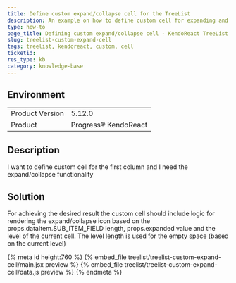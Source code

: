 ```yaml
---
title: Define custom expand/collapse cell for the TreeList
description: An example on how to define custom cell for expanding and collapsing child nodes for the TreeList.
type: how-to
page_title: Defining custom expand/collapse cell - KendoReact TreeList
slug: treelist-custom-expand-cell
tags: treelist, kendoreact, custom, cell
ticketid: 
res_type: kb
category: knowledge-base
---
```


## Environment

<table>
	<tbody>
		<tr>
			<td>Product Version</td>
			<td>5.12.0</td>
		</tr>
		<tr>
			<td>Product</td>
			<td>Progress® KendoReact</td>
		</tr>
	</tbody>
</table>

## Description
I want to define custom cell for the first column and I need the expand/collapse functionality 

## Solution
For achieving the desired result the custom cell should include logic for rendering the expand/collapse icon based on the props.dataItem.SUB_ITEM_FIELD length, props.expanded value and the level of the current cell. The level length is used for the empty space (based on the current level)

{% meta id height:760 %}
{% embed_file treelist/treelist-custom-expand-cell/main.jsx preview %}
{% embed_file treelist/treelist-custom-expand-cell/data.js preview %}
{% endmeta %}
